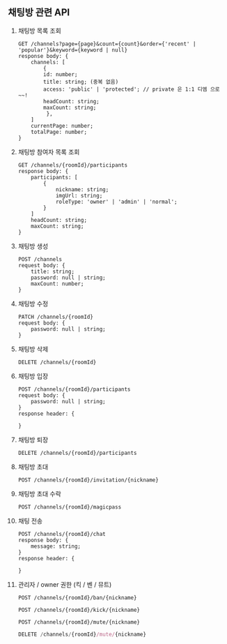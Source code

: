 ## 채팅방 관련 API
1. 채팅방 목록 조회
    ```tsx
    GET /channels?page={page}&count={count}&order={'recent' | 'popular'}&keyword={keyword | null}
    response body: {
	    channels: [
	        {
		    id: number;
		    title: string; (중복 없음)
		    access: 'public' | 'protected'; // private 은 1:1 디엠 으로~~!
		    headCount: string;
		    maxCount: string;
	         }, 
	    ]
	    currentPage: number;
	    totalPage: number;
    }
    ```
2. 채팅방 참여자 목록 조회
    ```tsx
    GET /channels/{roomId}/participants
    response body: {
        participants: [
            {
                nickname: string;
                imgUrl: string;
                roleType: 'owner' | 'admin' | 'normal';
            }
        ]
        headCount: string;
        maxCount: string;
    }
    ```

4. 채팅방 생성
    ```tsx
    POST /channels
    request body: {
        title: string;
        password: null | string;
        maxCount: number;
    }
    ```

5. 채팅방 수정
    ```tsx
    PATCH /channels/{roomId}
    request body: {
        password: null | string;
    }
    ```

6. 채팅방 삭제
    ```tsx
    DELETE /channels/{roomId}
    ```
7. 채팅방 입장

    ```tsx
    POST /channels/{roomId}/participants
    request body: {
        password: null | string;
    }
    response header: {

    }
    ```
8. 채팅방 퇴장
    ```tsx
    DELETE /channels/{roomId}/participants
    ```
9. 채팅방 초대
    ```tsx
    POST /channels/{roomId}/invitation/{nickname}
    ```
10. 채팅방 초대 수락
    ```tsx
    POST /channels/{roomId}/magicpass
    ```
11. 채팅 전송
    ```tsx
    POST /channels/{roomId}/chat
    response body: {
        message: string;
    }
    response header: {

    }
    ```
12. 관리자 / owner 권한 (킥 / 벤 / 뮤트)
    ```tsx
    POST /channels/{roomId}/ban/{nickname}
    ```

    ```tsx
    POST /channels/{roomId}/kick/{nickname}
    ```

    ```tsx
    POST /channels/{roomId}/mute/{nickname}
    ```

    ```jsx
    DELETE /channels/{roomId}/mute/{nickname}
    ```
